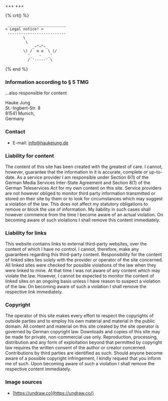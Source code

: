 +++
+++

{% crt() %}
```
 __________________________
< Legal notice! >
 --------------------------
        \
         \
            _~^~^~_
        \) /  o o  \ (/
          '_   -   _'
          / '-----' \
```
{% end %}


### Information according to § 5 TMG

...also responsible for content

Hauke Jung<br>
St.-Ingbert-Str. 8<br>
81541 Munich‚<br>
Germany

### Contact

- E-mail: info@haukejung.de

### Liability for content

The content of this site has been created with the greatest of care. I cannot, however, guarantee that the information in it is accurate, complete or up-to-date. As a service provider I am responsible under Section 6(1) of the German Media Services Inter-State Agreement and Section 8(1) of the German Teleservices Act for my own content on this site. Service providers are not however obliged to monitor third party information transmitted or stored on their site by them or to look for circumstances which may suggest a violation of the law. This does not affect my statutory obligations to remove or block the use of information. My liability in such cases shall however commence from the time I become aware of an actual violation. On becoming aware of such violations I shall remove this content immediately.

### Liability for links

This website contains links to external third-party websites, over the content of which I have no control. I cannot, therefore, make any guarantees regarding this third-party content. Responsibility for the content of linked sites lies solely with the provider or operator of the site concerned. All linked sites were checked for possible violations of the law when they were linked to mine. At that time I was not aware of any content which may violate the law. However, I cannot be expected to monitor the content of linked sites on an ongoing basis unless I have reason to suspect a violation of the law. On becoming aware of such a violation I shall remove the respective link immediately.

### Copyright

The operator of this site makes every effort to respect the copyrights of outside parties and to employ his own material and material in the public domain. All content and material on this site created by the site operator is governed by German copyright law.  Downloads and copies of this site may be made for private, non-commercial use only. Reproduction, processing, distribution and any form of exploitation beyond that permitted by copyright law requires the written consent of the author or creator concerned. Contributions by third parties are identified as such. Should anyone become aware of a possible copyright infringement, I kindly request that you inform me of such. Upon becoming aware of such a violation I shall remove the respective content immediately.

### Image sources

- [https://undraw.co](https://undraw.co/)